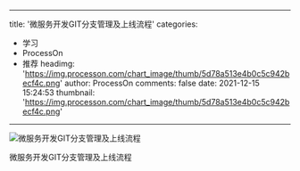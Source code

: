 
---
title: '微服务开发GIT分支管理及上线流程'
categories: 
 - 学习
 - ProcessOn
 - 推荐
headimg: 'https://img.processon.com/chart_image/thumb/5d78a513e4b0c5c942becf4c.png'
author: ProcessOn
comments: false
date: 2021-12-15 15:24:53
thumbnail: 'https://img.processon.com/chart_image/thumb/5d78a513e4b0c5c942becf4c.png'
---

<div>   
<img class="thumb" alt="微服务开发GIT分支管理及上线流程" src="https://img.processon.com/chart_image/thumb/5d78a513e4b0c5c942becf4c.png" referrerpolicy="no-referrer">
<p>微服务开发GIT分支管理及上线流程</p>  
</div>
            
